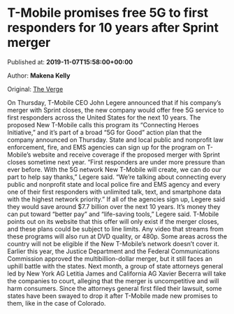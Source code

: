 
# T-Mobile promises free 5G to first responders for 10 years after Sprint merger

Published at: **2019-11-07T15:58:00+00:00**

Author: **Makena Kelly**

Original: [The Verge](https://www.theverge.com/2019/11/7/20953330/tmobile-sprint-first-responders-free-5g-ten-years-merger-connecting-heroes)

On Thursday, T-Mobile CEO John Legere announced that if his company’s merger with Sprint closes, the new company would offer free 5G service to first responders across the United States for the next 10 years.
The proposed New T-Mobile calls this program its “Connecting Heroes Initiative,” and it’s part of a broad “5G for Good” action plan that the company announced on Thursday. State and local public and nonprofit law enforcement, fire, and EMS agencies can sign up for the program on T-Mobile’s website and receive coverage if the proposed merger with Sprint closes sometime next year.
“First responders are under more pressure than ever before. With the 5G network New T-Mobile will create, we can do our part to help say thanks,” Legere said. “We’re talking about connecting every public and nonprofit state and local police fire and EMS agency and every one of their first responders with unlimited talk, text, and smartphone data with the highest network priority.”
If all of the agencies sign up, Legere said they would save around $7.7 billion over the next 10 years. It’s money they can put toward “better pay” and “life-saving tools,” Legere said.
T-Mobile points out on its website that this offer will only exist if the merger closes, and these plans could be subject to line limits. Any video that streams from these programs will also run at DVD quality, or 480p. Some areas across the country will not be eligible if the New T-Mobile’s network doesn’t cover it.
Earlier this year, the Justice Department and the Federal Communications Commission approved the multibillion-dollar merger, but it still faces an uphill battle with the states. Next month, a group of state attorneys general led by New York AG Letitia James and California AG Xavier Becerra will take the companies to court, alleging that the merger is uncompetitive and will harm consumers. Since the attorneys general first filed their lawsuit, some states have been swayed to drop it after T-Mobile made new promises to them, like in the case of Colorado.
